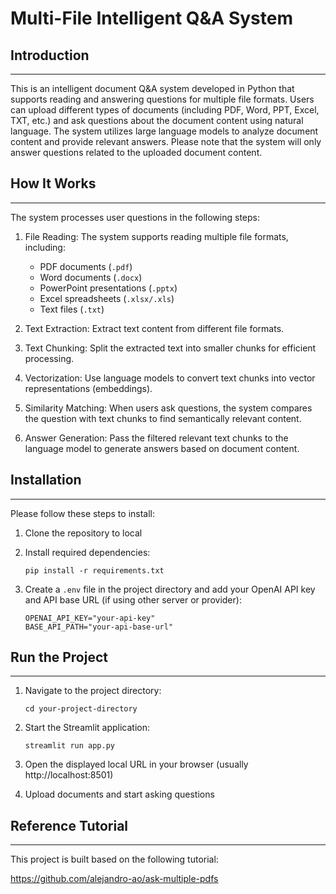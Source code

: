 # Multi-File Intelligent Q&A System

## Introduction
------------
This is an intelligent document Q&A system developed in Python that supports reading and answering questions for multiple file formats. Users can upload different types of documents (including PDF, Word, PPT, Excel, TXT, etc.) and ask questions about the document content using natural language. The system utilizes large language models to analyze document content and provide relevant answers. Please note that the system will only answer questions related to the uploaded document content.

## How It Works
------------

The system processes user questions in the following steps:

1. File Reading: The system supports reading multiple file formats, including:
   - PDF documents (`.pdf`)
   - Word documents (`.docx`)
   - PowerPoint presentations (`.pptx`) 
   - Excel spreadsheets (`.xlsx/.xls`)
   - Text files (`.txt`)

2. Text Extraction: Extract text content from different file formats.

3. Text Chunking: Split the extracted text into smaller chunks for efficient processing.

4. Vectorization: Use language models to convert text chunks into vector representations (embeddings).

5. Similarity Matching: When users ask questions, the system compares the question with text chunks to find semantically relevant content.

6. Answer Generation: Pass the filtered relevant text chunks to the language model to generate answers based on document content.

## Installation
----------------------------
Please follow these steps to install:

1. Clone the repository to local

2. Install required dependencies:
   ```
   pip install -r requirements.txt
   ```

3. Create a `.env` file in the project directory and add your OpenAI API key and API base URL (if using other server or provider):

   ```
   OPENAI_API_KEY="your-api-key"
   BASE_API_PATH="your-api-base-url"
   ```

## Run the Project
----------------------------

1. Navigate to the project directory:
   ```
   cd your-project-directory
   ```

2. Start the Streamlit application:
   ```
   streamlit run app.py
   ```

3. Open the displayed local URL in your browser (usually http://localhost:8501)

4. Upload documents and start asking questions


## Reference Tutorial
----------------------------
This project is built based on the following tutorial:

https://github.com/alejandro-ao/ask-multiple-pdfs
